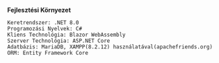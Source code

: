 **Fejlesztési Környezet**

    Keretrendszer: .NET 8.0
    Programozási Nyelvek: C#
    Kliens Technológia: Blazor WebAssembly
    Szerver Technológia: ASP.NET Core
    Adatbázis: MariaDB, XAMPP(8.2.12) használatával(apachefriends.org)
    ORM: Entity Framework Core
